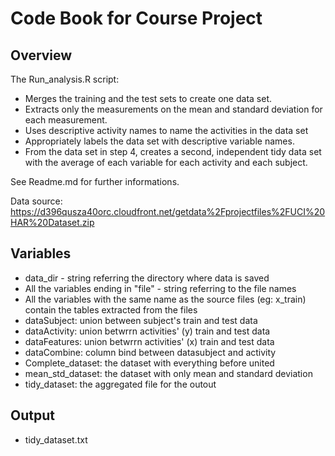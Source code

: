 # Code Book for Course Project #

## Overview
The Run_analysis.R script:
* Merges the training and the test sets to create one data set.
* Extracts only the measurements on the mean and standard deviation for each measurement.
* Uses descriptive activity names to name the activities in the data set
* Appropriately labels the data set with descriptive variable names.
* From the data set in step 4, creates a second, independent tidy data set with the average of each variable for each activity and each subject.

See Readme.md for further informations.

Data source:
https://d396qusza40orc.cloudfront.net/getdata%2Fprojectfiles%2FUCI%20HAR%20Dataset.zip

## Variables

* data_dir - string referring the directory where data is saved
* All the variables ending in "file" - string referring to the file names
* All the variables with the same name as the source files (eg: x_train) contain the tables extracted from the files
* dataSubject: union between subject's train and test data
* dataActivity: union betwrrn activities' (y) train and test data
* dataFeatures: union betwrrn activities' (x) train and test data
* dataCombine: column bind between datasubject and activity
* Complete_dataset: the dataset with everything before united
* mean_std_dataset: the dataset with only mean and standard deviation
* tidy_dataset: the aggregated file for the outout


## Output

* tidy_dataset.txt
